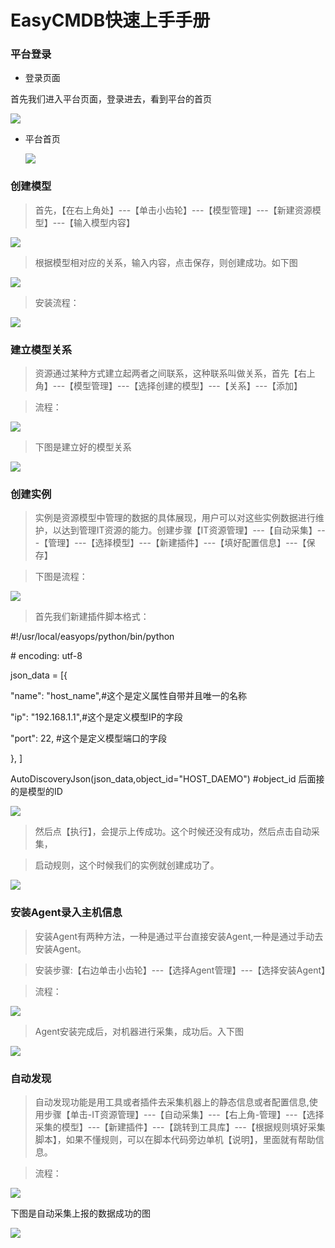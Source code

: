 EasyCMDB快速上手手册
====================

### 平台登录

-   登录页面

首先我们进入平台页面，登录进去，看到平台的首页

![](media/90db9bb58a24a42097780bccaba55dc7.png)

-   平台首页

    ![](media/a9fc401c636c9e43eb0d2c66f8c2e82f.png)

### 创建模型

>   首先，【在右上角处】---【单击小齿轮】---【模型管理】---【新建资源模型】---【输入模型内容】

![](media/94d5938aefe97067803651667569bcd6.png)

>   根据模型相对应的关系，输入内容，点击保存，则创建成功。如下图

![](media/41eedce7ac2fdbfb4254891bd5fe8252.png)

>   安装流程：

![](media/1775792728f434ec2a617a0713b777fc.png)

### 建立模型关系

>   资源通过某种方式建立起两者之间联系，这种联系叫做关系，首先【右上角】---【模型管理】---【选择创建的模型】---【关系】---【添加】

>   流程：

![](media/bb360d1b6a4e0d411cc725f95f7c704a.png)

>   下图是建立好的模型关系

![](media/dae5fa2c854709395d28888a24e60a9b.png)

### 创建实例

>   实例是资源模型中管理的数据的具体展现，用户可以对这些实例数据进行维护，以达到管理IT资源的能力。创建步骤【IT资源管理】---【自动采集】---【管理】---【选择模型】---【新建插件】---【填好配置信息】---【保存】

>   下图是流程：

![](media/1d6f612699521336b8e945e485caf421.png)

>   首先我们新建插件脚本格式：

\#!/usr/local/easyops/python/bin/python

\# encoding: utf-8

json_data = [{

"name": "host_name",\#这个是定义属性自带并且唯一的名称

"ip": "192.168.1.1",\#这个是定义模型IP的字段

"port": 22, \#这个是定义模型端口的字段

}, ]

AutoDiscoveryJson(json_data,object_id="HOST_DAEMO") \#object_id
后面接的是模型的ID

![](media/5d7513b123a14d897057ea87eb4b0aa1.png)

>   然后点【执行】，会提示上传成功。这个时候还没有成功，然后点击自动采集，

>   启动规则，这个时候我们的实例就创建成功了。

![](media/41c753378ea7730b5f43e108cf062bf8.png)

### 安装Agent录入主机信息

>   安装Agent有两种方法，一种是通过平台直接安装Agent,一种是通过手动去安装Agent。

>   安装步骤:【右边单击小齿轮】---【选择Agent管理】---【选择安装Agent】

>   流程：

![](media/1292f7432cb6da951029d2cc7b05009e.png)

>   Agent安装完成后，对机器进行采集，成功后。入下图

![](media/9e7fb2a51857692be014a1fb25946131.png)

### 自动发现

>   自动发现功能是用工具或者插件去采集机器上的静态信息或者配置信息,使用步骤【单击-IT资源管理】---【自动采集】---【右上角-管理】---【选择采集的模型】---【新建插件】---【跳转到工具库】---【根据规则填好采集脚本】，如果不懂规则，可以在脚本代码旁边单机【说明】，里面就有帮助信息。

>   流程：

![](media/e6cbafd8ccc0b6cdb66e491cb5dd2770.png)

下图是自动采集上报的数据成功的图

![](media/89721e668842ecd5af2810f4053e6ffa.png)
